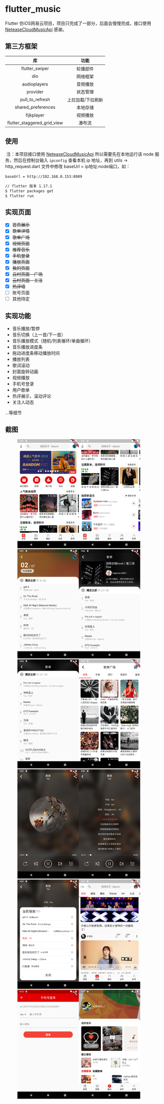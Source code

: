 # flutter_music

Flutter 仿iOS网易云项目，项目只完成了一部分，后面会慢慢完成，接口使用 [NeteaseCloudMusicApi](https://binaryify.github.io/NeteaseCloudMusicApi/#/?id=neteasecloudmusicapi) 感谢。

## 第三方框架

|             库              |       功能        |
| :-------------------------: | :---------------: |
|       flutter_swiper        |     轮播部件      |
|             dio             |     网络框架      |
|        audioplayers         |     音频播放      |
|          provider           |     状态管理      |
|       pull_to_refresh       | 上拉加载/下拉刷新 |
|     shared_preferences      |     本地存储      |
|         fijkplayer          |     视频播放      |
| flutter_staggered_grid_view |      瀑布流       |

## 使用

​	注：本项目接口使用 [NeteaseCloudMusicApi](https://binaryify.github.io/NeteaseCloudMusicApi/#/?id=neteasecloudmusicapi) 所以需要先在本地运行该 node 服务，然后在控制台输入 `ipconfig` 查看本机 ip 地址，再到 utils -> http_request.dart 文件中修改 baseUrl = ip地址:node端口，如：

`baseUrl = http://192.168.0.153:8989`

```
// flutter 版本 1.17.1
$ flutter packages get
$ flutter run
```

## 实现页面

- [x] ~~首页展示~~
- [x] ~~歌单详情~~
- [x] ~~歌单广场~~
- [x] ~~视频页面~~
- [x] ~~推荐音乐~~
- [x] ~~手机登录~~
- [x] ~~播放页面~~
- [x] ~~我的页面~~
- [x] ~~云村页面 - 广场~~
- [x] ~~云村页面 - 关注~~
- [x] ~~热评墙~~
- [ ] 账号页面
- [ ] 其他待定

## 实现功能

* 音乐播放/暂停
* 音乐切换（上一首/下一首）
* 音乐播放模式（随机/列表循环/单曲循环）
* 音乐播放进度条
* 拖动进度条移动播放时间
* 播放列表
* 歌词滚动
* 封面旋转动画
* 视频播放
* 手机号登录
* 用户歌单
* 热评展示，滚动评论
* 关注人动态

...等细节

## 截图

<div>
   <figure class="third">
<img src='https://raw.githubusercontent.com/XkSuperCool/flutter-music/master/screenshot/Screenshot_1593680474.png' width='200'><img src='https://raw.githubusercontent.com/XkSuperCool/flutter-music/master/screenshot/Screenshot_1593680486.png' width='200'><img src='https://raw.githubusercontent.com/XkSuperCool/flutter-music/master/screenshot/Screenshot_1593680501.png' width='200'><img src='https://raw.githubusercontent.com/XkSuperCool/flutter-music/master/screenshot/Screenshot_1593680692.png' width='200'><img src='https://raw.githubusercontent.com/XkSuperCool/flutter-music/master/screenshot/Screenshot_1593680696.png' width='200'><img src='https://raw.githubusercontent.com/XkSuperCool/flutter-music/master/screenshot/Screenshot_1593680792.png' width='200'><img src='https://raw.githubusercontent.com/XkSuperCool/flutter-music/master/screenshot/Screenshot_1593680830.png' width='200'><img src='https://raw.githubusercontent.com/XkSuperCool/flutter-music/master/screenshot/Screenshot_1593680839.png' width='200'><img src='https://raw.githubusercontent.com/XkSuperCool/flutter-music/master/screenshot/Screenshot_1593680845.png' width='200'><img src='https://github.com/XkSuperCool/flutter-music/blob/master/screenshot/Screenshot_1593680871.png?raw=true' width='200'><img src='https://github.com/XkSuperCool/flutter-music/blob/master/screenshot/Screenshot_1593681039.png?raw=true' width='200'><img src='https://github.com/XkSuperCool/flutter-music/blob/master/screenshot/Screenshot_1593846778.png?raw=true' width='200'>
</figure> 
</div>

